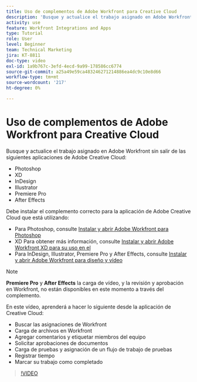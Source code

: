 ```yaml
---
title: Uso de complementos de Adobe Workfront para Creative Cloud
description: 'Busque y actualice el trabajo asignado en Adobe Workfront sin salir de las siguientes aplicaciones de Adobe Creative Cloud: Photoshop XD,, InDesign, Illustrator, Premiere Pro y After Effects'
activity: use
feature: Workfront Integrations and Apps
type: Tutorial
role: User
level: Beginner
team: Technical Marketing
jira: KT-8811
doc-type: video
exl-id: 1a9b767c-3efd-4ecd-9a99-178586cc6774
source-git-commit: a25a49e59ca483246271214886ea4dc9c10e8d66
workflow-type: tm+mt
source-wordcount: '217'
ht-degree: 0%

---
```


# Uso de complementos de Adobe Workfront para Creative Cloud

Busque y actualice el trabajo asignado en Adobe Workfront sin salir de las siguientes aplicaciones de Adobe Creative Cloud:

* Photoshop
* XD
* InDesign
* Illustrator
* Premiere Pro
* After Effects

Debe instalar el complemento correcto para la aplicación de Adobe Creative Cloud que está utilizando:

* Para Photoshop, consulte [Instalar y abrir Adobe Workfront para Photoshop](https://experienceleague.adobe.com/docs/workfront/using/adobe-workfront-integrations/workfront-for-creative-cloud/install-wf-cc/wf-cc-install-ps.html?)
* XD Para obtener más información, consulte [Instalar y abrir Adobe Workfront XD para su uso en el](https://experienceleague.adobe.com/docs/workfront/using/adobe-workfront-integrations/workfront-for-creative-cloud/install-wf-cc/wf-adobe-xd-install.html?)
* Para InDesign, Illustrator, Premiere Pro y After Effects, consulte [Instalar y abrir Adobe Workfront para diseño y vídeo](https://experienceleague.adobe.com/docs/workfront/using/adobe-workfront-integrations/workfront-for-creative-cloud/install-wf-cc/wf-install-cc.html?)

>[!NOTE]
>
>**Premiere Pro** y **After Effects** la carga de vídeo, y la revisión y aprobación en Workfront, no están disponibles en este momento a través del complemento.


En este vídeo, aprenderá a hacer lo siguiente desde la aplicación de Creative Cloud:

* Buscar las asignaciones de Workfront
* Carga de archivos en Workfront
* Agregar comentarios y etiquetar miembros del equipo
* Solicitar aprobaciones de documentos
* Carga de pruebas y asignación de un flujo de trabajo de pruebas
* Registrar tiempo
* Marcar su trabajo como completado

>[!VIDEO](https://video.tv.adobe.com/v/3415452/?quality=12&learn=on)
